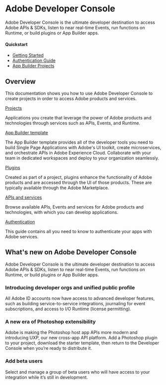 <Hero slots="heading, text"/>

# Adobe Developer Console

Adobe Developer Console is the ultimate developer destination to access Adobe APIs & SDKs, listen to near real-time Events, run functions on Runtime, or build plugins or App Builder apps.

<Resources slots="heading, links"/>

#### Quickstart

* [Getting Started](guides/getting-started.md)
* [Authentication Guide](guides/authentication/index.md)
* [App Builder Projects](guides/projects/projects-template.md)


## Overview

This documentation shows you how to use Adobe Developer Console to create projects in order to access Adobe products and services.

<DiscoverBlock slots="link, text"/>

[Projects](guides/projects/index.md)

Applications you create that leverage the power of Adobe products and technologies through services such as APIs, Events, and Runtime.


<DiscoverBlock slots="link, text"/>

[App Builder template](guides/projects/projects-template.md)

The App Builder template provides all of the developer tools you need to build Single Page Applications with Adobe's UI toolkit, create microservices, and orchestrate APIs in Adobe Experience Cloud. Collaborate with your team in dedicated workspaces and deploy to your organization seamlessly. 


<DiscoverBlock slots="link, text"/>  

[Plugins](guides/plugins/index.md)

Created as part of a project, plugins enhance the functionality of Adobe products and are accessed through the UI of those products. These are typically available through the Adobe Marketplace.


<DiscoverBlock slots="link, text"/>

[APIs and services](guides/apis-and-services.md)

Browse available APIs, Events and services for Adobe products and technologies, with which you can develop applications.


<DiscoverBlock slots="link, text"/>

[Authentication](guides/authentication/index.md)

This guide contains all you need to know to authenticate your apps with Adobe services.


## What's new on Adobe Developer Console

Adobe Developer Console is the ultimate developer destination to access Adobe APIs & SDKs, listen to near real-time Events, run functions on Runtime, or build plugins or App Builder apps.

### Introducing developer orgs and unified public profile
    
All Adobe ID accounts now have access to advanced developer features, such as building service-to-service integrations, journaling for event subscriptions, and access to I/O Runtime (license permitting).

### A new era of Photoshop extensibility 
    
Adobe is making the Photoshop host app APIs more modern and introducing UXP, our new cross-app API platform. Add a Photoshop plugin to your project, download the starter template, then return to the Developer Console when you’re ready to distribute it.

### Add beta users

Select and manage a group of beta users who will have access to your integration while it’s still in development.